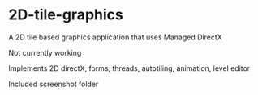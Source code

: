 # 2D-tile-graphics
A 2D tile based graphics application that uses Managed DirectX

Not currently working


Implements 2D directX, forms, threads, autotiling, animation, level editor

Included screenshot folder
